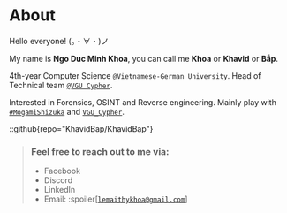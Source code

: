 # About
Hello everyone! (。・∀・)ノ 

My name is **Ngo Duc Minh Khoa**, you can call me **Khoa** or **Khavid** or **Bắp**. 

4th-year Computer Science `@Vietnamese-German University`. Head of Technical team [`@VGU Cypher`](https://www.facebook.com/vgu.cypher).

Interested in Forensics, OSINT and Reverse engineering. Mainly play with [`#MogamiShizuka`](https://ctftime.org/team/282871) and [`VGU_Cypher`](https://ctftime.org/team/363979).

::github{repo="KhavidBap/KhavidBap"}

> ### Feel free to reach out to me via:
> - Facebook
> - Discord
> - LinkedIn
> - Email: :spoiler[[`lemaithykhoa@gmail.com`](mailto:lemaithykhoa@gmail.com)]